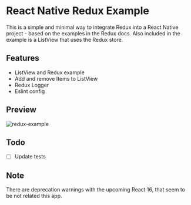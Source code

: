 # React Native Redux Example
This is a simple and minimal way to integrate Redux into a React Native project - based on the examples in the Redux docs. Also included in the example is a ListView that uses the Redux store.

## Features
- ListView and Redux example
- Add and remove Items to ListView
- Redux Logger
- Eslint config

## Preview
![redux-example](https://user-images.githubusercontent.com/100900/27217976-d7a7c356-5217-11e7-880f-7569a8ec2a62.gif)

## Todo
- [ ] Update tests

## Note
There are deprecation warnings with the upcoming React 16, that seem to be not related this app.

